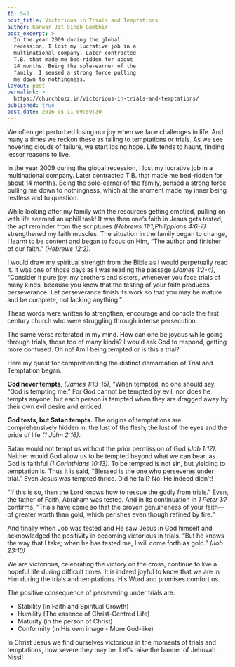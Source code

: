 ```yaml
---
ID: 545
post_title: Victorious in Trials and Temptations
author: Kanwar Jit Singh Gambhir
post_excerpt: >
  In the year 2009 during the global
  recession, I lost my lucrative job in a
  multinational company. Later contracted
  T.B. that made me bed-ridden for about
  14 months. Being the sole-earner of the
  family, I sensed a strong force pulling
  me down to nothingness.
layout: post
permalink: >
  https://churchbuzz.in/victorious-in-trials-and-temptations/
published: true
post_date: 2016-05-11 09:59:30
---
```

We often get perturbed losing our joy when we face challenges in life. And many a times we reckon these as falling to temptations or trials. As we see hovering clouds of failure, we start losing hope. Life tends to haunt, finding lesser reasons to live.

In the year 2009 during the global recession, I lost my lucrative job in a multinational company. Later contracted T.B. that made me bed-ridden for about 14 months. Being the sole-earner of the family, sensed a strong force pulling me down to nothingness, which at the moment made my inner being restless and to question.

While looking after my family with the resources getting emptied, pulling on with life seemed an uphill task! It was then one’s faith in Jesus gets tested, the apt reminder from the scriptures <em>(Hebrews 11:1;Philippians 4:6-7)</em> strengthened my faith muscles. The situation in the family began to change, I learnt to be content and began to focus on Him, “The author and finisher of our faith.” <em>(Hebrews 12:2)</em>.

I would draw my spiritual strength from the Bible as I would perpetually read it. It was one of those days as I was reading the passage <em>(James 1:2-4)</em>, “Consider it pure joy, my brothers and sisters, whenever you face trials of many kinds, because you know that the testing of your faith produces perseverance. Let perseverance finish its work so that you may be mature and be complete, not lacking anything.” 

These words were written to strengthen, encourage and console the first century church who were struggling through intense persecution.

The same verse reiterated in my mind. How can one be joyous while going through trials, those too of many kinds? 
I would ask God to respond, getting more confused. Oh no! Am I being tempted or is this a trial? 

Here my quest for comprehending the distinct demarcation of Trial and Temptation began. 

<strong>God never tempts</strong>, <em>(James 1:13-15)</em>, “When tempted, no one should say, “God is tempting me.” For God cannot be tempted by evil, nor does he tempts anyone; but each person is tempted when they are dragged away by their own evil desire and enticed.

<strong>God tests, but Satan tempts.</strong> The origins of temptations are comprehensively hidden in: the lust of the flesh; the lust of the eyes and the pride of life <em>(1 John 2:16)</em>.

Satan would not tempt us without the prior permission of God <em>(Job 1:12)</em>. Neither would God allow us to be tempted beyond what we can bear, as God is faithful <em>(1 Corinthians 10:13)</em>. To be tempted is not sin, but yielding to temptation is. Thus it is said, “Blessed is the one who perseveres under trial.” Even Jesus was tempted thrice. Did he fail? No! He indeed didn’t!

“If this is so, then the Lord knows how to rescue the godly from trials.”
Even, the father of Faith, Abraham was tested. And in its continuation in <em>1 Peter 1:7</em> confirms, “Trials have come so that the proven genuineness of your faith—of greater worth than gold, which perishes even though refined by fire.”

And finally when Job was tested and He saw Jesus in God himself and acknowledged the positivity in becoming victorious in trials. “But he knows the way that I take; when he has tested me, I will come forth as gold.” <em>(Job 23:10)</em>

We are victorious, celebrating the victory on the cross, continue to live a hopeful life during difficult times.
It is indeed joyful to know that we are in Him during the trials and temptations. His Word and promises comfort us. 

The positive consequence of persevering under trials are:
<ul>	
<li>Stability (in Faith and Spiritual Growth)</li>
<li>Humility (The essence of Christ-Centred Life)</li>
<li>Maturity (in the person of Christ)</li>
<li>Conformity (in His own image - More God-like)</li>
</ul>
In Christ Jesus we find ourselves victorious in the moments of trials and temptations, how severe they may be. Let’s raise the banner of Jehovah Nissi!